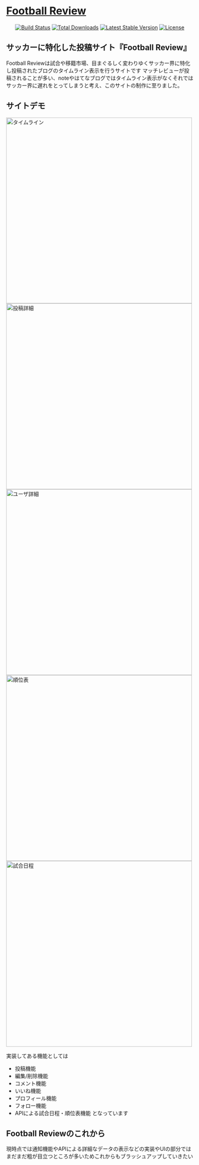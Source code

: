 <p align="center"><a href="https://footballreview1126-d5f940af7fde.herokuapp.com/"><h1>Football Review</h1></a></p>

<p align="center">
<a href="https://github.com/laravel/framework/actions"><img src="https://github.com/laravel/framework/workflows/tests/badge.svg" alt="Build Status"></a>
<a href="https://packagist.org/packages/laravel/framework"><img src="https://img.shields.io/packagist/dt/laravel/framework" alt="Total Downloads"></a>
<a href="https://packagist.org/packages/laravel/framework"><img src="https://img.shields.io/packagist/v/laravel/framework" alt="Latest Stable Version"></a>
<a href="https://packagist.org/packages/laravel/framework"><img src="https://img.shields.io/packagist/l/laravel/framework" alt="License"></a>
</p>

## サッカーに特化した投稿サイト『Football Review』

Football Reviewは試合や移籍市場、目まぐるしく変わりゆくサッカー界に特化し投稿されたブログのタイムライン表示を行うサイトです
マッチレビューが投稿されることが多い、noteやはてなブログではタイムライン表示がなくそれではサッカー界に遅れをとってしまうと考え、このサイトの制作に至りました。

## サイトデモ
<img width="500" alt="タイムライン" src="https://github.com/buri1126/Portfolio/assets/131886955/8dea53a1-bc63-4024-8cb7-ad21f8df8825">
<img width="500" alt="投稿詳細" src="https://github.com/buri1126/Portfolio/assets/131886955/d8753190-59a9-44f1-8578-f65fc83b4f95">
<img width="500" alt="ユーザ詳細" src="https://github.com/buri1126/Portfolio/assets/131886955/b4dfde9f-1e51-4476-a5ad-b84e99b572e0">
<img width="500" alt="順位表" src="https://github.com/buri1126/Portfolio/assets/131886955/8749f436-f202-42ba-9bf2-a9b4ac034280">
<img width="500" alt="試合日程" src="https://github.com/buri1126/Portfolio/assets/131886955/4363d9a5-b48d-4905-af37-5d8f03c41c86">

実装してある機能としては
* 投稿機能
* 編集/削除機能
* コメント機能
* いいね機能
* プロフィール機能
* フォロー機能
* APIによる試合日程・順位表機能
  となっています
## Football Reviewのこれから
現時点では通知機能やAPIによる詳細なデータの表示などの実装やUIの部分ではまだまだ粗が目立つところが多いためこれからもブラッシュアップしていきたい
